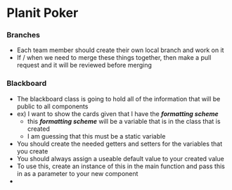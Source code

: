 # Planit Poker
### Branches
- Each team member should create their own local branch and work on it
- If / when we need to merge these things together, then make a pull request and it will be reviewed before merging

### Blackboard
- The blackboard class is going to hold all of the information that will be public to all components
- ex) I want to show the cards given that I have the ***formatting scheme***
    - this ***formatting scheme*** will be a variable that is in the class that is created
    - I am guessing that this must be a static variable
- You should create the needed getters and setters for the variables that you create 
- You should always assign a useable default value to your created value 
- To use this, create an instance of this in the main function and pass this in as a parameter to your new component
- 
